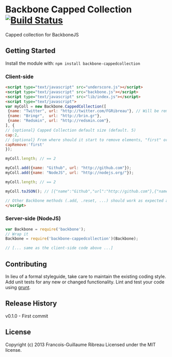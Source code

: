# Backbone Capped Collection [![Build Status](https://travis-ci.org/FGRibreau/backbone-cappedcollection.png)](https://travis-ci.org/FGRibreau/backbone-cappedcollection)

Capped collection for BackboneJS

## Getting Started
Install the module with: `npm install backbone-cappedcollection`


### Client-side
```html
<script type="text/javascript" src="underscore.js"></script>
<script type="text/javascript" src="backbone.js"></script>
<script type="text/javascript" src="lib/index.js"></script>
<script type="text/javascript">
var myColl = new Backbone.CappedCollection([
 {name: "Twitter", url: "http://twitter.com/FGRibreau"}, // Will be removed
 {name: "Bringr",  url: "http://brin.gr"},
 {name: "Redsmin", url: "http://redsmin.com"},
], {
// {optional} Capped Collection default size (default. 5)
cap:2,
// {optional} From where should it start to remove elements, "first" or "last" (default. first)
capRemove:'first'
});

myColl.length; // == 2

myColl.add({name: "Github", url: "http://github.com"});
myColl.add({name: "NodeJS", url: "http://nodejs.org/"});

myColl.length; // == 2

myColl.toJSON(); // [{"name":"Github","url":"http://github.com"},{"name":"NodeJS","url":"http://nodejs.org/"}]

// Other Backbone methods (.add, .reset, ...) should work as expected as well.
</script>
```

### Server-side (NodeJS)
```javascript
var Backbone = require('backbone');
// Wrap it
Backbone = require('backbone-cappedcollection')(Backbone);

// [... same as the client-side code above ...]

```

## Contributing
In lieu of a formal styleguide, take care to maintain the existing coding style. Add unit tests for any new or changed functionality. Lint and test your code using [grunt](https://github.com/cowboy/grunt).

## Release History
v0.1.0 - First commit

## License
Copyright (c) 2013 Francois-Guillaume Ribreau
Licensed under the MIT license.
